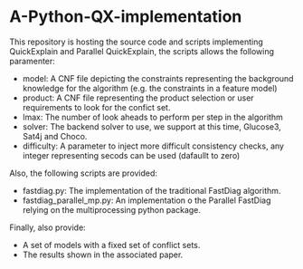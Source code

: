 # A-Python-QX-implementation

This repository is hosting the source code and scripts implementing QuickExplain and Parallel QuickExplain, the scripts allows the following paramenter:

* model: A CNF file depicting the constraints representing the background knowledge for the algorithm (e.g. the constraints in a feature model)
* product: A CNF file representing the product selection or user requirements to look for the confict set. 
* lmax: The number of look aheads to perform per step in the algorithm
* solver: The backend solver to use, we support at this time, Glucose3, Sat4j and Choco. 
* difficulty: A parameter to inject more difficult consistency checks, any integer representing secods can be used (dafaullt to zero)

Also, the following scripts are provided:
* fastdiag.py: The implementation of the traditional FastDiag algorithm.
* fastdiag_parallel_mp.py: An implementation o the Parallel FastDiag relying on the multiprocessing python package. 

Finally, also provide:
 * A set of models with a fixed set of conflict sets. 
 * The results shown in the associated paper. 
